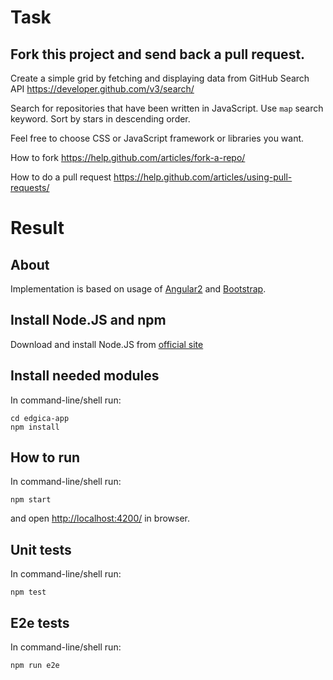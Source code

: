 # Task #

## Fork this project and send back a pull request. ##

Create a simple grid by fetching and displaying data from GitHub Search API https://developer.github.com/v3/search/

Search for repositories that have been written in JavaScript. Use `map` search keyword. Sort by stars in descending order.

Feel free to choose CSS or JavaScript framework or libraries you want.

How to fork https://help.github.com/articles/fork-a-repo/

How to do a pull request https://help.github.com/articles/using-pull-requests/

# Result #

## About ##

Implementation is based on usage of [Angular2](https://angular.io/) and [Bootstrap](http://getbootstrap.com/).

## Install Node.JS and npm ##
Download and install Node.JS from [official site](https://nodejs.org/)

## Install needed modules ##
In command-line/shell run:

    cd edgica-app
    npm install

## How to run ##
In command-line/shell run:

    npm start

and open [http://localhost:4200/](http://localhost:4200/) in browser.

## Unit tests ##
In command-line/shell run:

    npm test

## E2e tests ##
In command-line/shell run:

    npm run e2e
